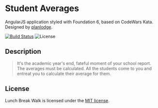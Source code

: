 # Student Averages

AngularJS application styled with Foundation 6, based on CodeWars Kata. Designed by [planlodge](http://planlodge.com).

[![Build Status](https://travis-ci.org/stevenbenner/jquery-powertip.svg?branch=master)](https://travis-ci.org/stevenbenner/jquery-powertip)
![License](https://img.shields.io/packagist/l/doctrine/orm.svg)

## Description

> It's the academic year's end, fateful moment of your school report. The averages must be calculated. All the students come to you and entreat you to calculate their average for them.

## License

Lunch Break Walk is licensed under the [MIT license](http://opensource.org/licenses/MIT).
